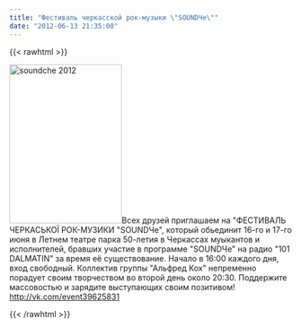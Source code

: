 ```yaml
---
title: "Фестиваль черкасской рок-музыки \"SOUNDЧе\""
date: "2012-06-13 21:35:00"
---
```

{{< rawhtml >}}
<p><img alt="soundche 2012" src="/images/16-17.06.2012/soundche_2012.jpg" width="200" height="283" />Всех друзей приглашаем на "ФЕСТИВАЛЬ ЧЕРКАСЬКОЇ РОК-МУЗИКИ "SOUNDЧе", который обьединит 16-го и 17-го июня в Летнем театре парка 50-летия в Черкассах муыкантов и исполнителей, бравших участие в программе "SOUNDЧе" на радио "101 DALMATIN" за время её существование. Начало в 16:00 каждого дня, вход свободный. Коллектив группы "Альфред Кох" непременно порадует своим творчеством во второй день около 20:30. Поддержите массовостью и зарядите выступающих своим позитивом!&nbsp;<br /><a href="http://vk.com/event39625831">http://vk.com/event39625831</a></p>

{{< /rawhtml >}}
